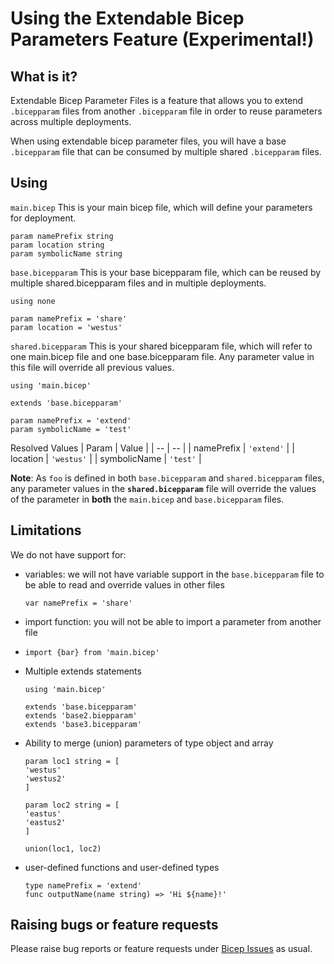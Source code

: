 # Using the Extendable Bicep Parameters Feature (Experimental!)

## What is it?

Extendable Bicep Parameter Files is a feature that allows you to extend `.bicepparam` files from another `.bicepparam` file in order to reuse parameters across multiple deployments.

When using extendable bicep parameter files, you will have a base `.bicepparam` file that can be consumed by multiple shared `.bicepparam` files.

## Using

`main.bicep` This is your main bicep file, which will define your parameters for deployment.

```bicep
param namePrefix string
param location string
param symbolicName string
```

`base.bicepparam` This is your base bicepparam file, which can be reused by multiple shared.bicepparam files and in multiple deployments.

```bicep
using none

param namePrefix = 'share'
param location = 'westus'
```

`shared.bicepparam` This is your shared bicepparam file, which will refer to one main.bicep file and one base.bicepparam file. Any parameter value in this file will override all previous values.

```bicep
using 'main.bicep'

extends 'base.bicepparam'

param namePrefix = 'extend'
param symbolicName = 'test'
```

Resolved Values
| Param | Value |
| -- | -- |
| namePrefix | `'extend'` |
| location | `'westus'` |
| symbolicName | `'test'` |

**Note**: As `foo` is defined in both `base.bicepparam` and `shared.bicepparam` files, any parameter values in the **`shared.bicepparam`** file will override the values of the parameter in **both** the `main.bicep` and `base.bicepparam` files.

## Limitations

We do not have support for:

* variables: we will not have variable support in the `base.bicepparam` file to be able to read and override values in other files
  ```bicep
  var namePrefix = 'share'
  ```
* import function: you will not be able to import a parameter from another file
* ```bicep
  import {bar} from 'main.bicep'
  ```
* Multiple extends statements
  ```bicep
  using 'main.bicep'

  extends 'base.bicepparam'
  extends 'base2.biepparam'
  extends 'base3.bicepparam'
  ```
* Ability to merge (union) parameters of type object and array
  ```bicep
  param loc1 string = [
  'westus'
  'westus2'
  ]
  
  param loc2 string = [
  'eastus'
  'eastus2'
  ]
  
  union(loc1, loc2)
  ```
* user-defined functions and user-defined types
  ```bicep
  type namePrefix = 'extend'
  func outputName(name string) => 'Hi ${name}!'
  ```

## Raising bugs or feature requests

Please raise bug reports or feature requests under [Bicep Issues](https://github.com/Azure/bicep/issues) as usual.

